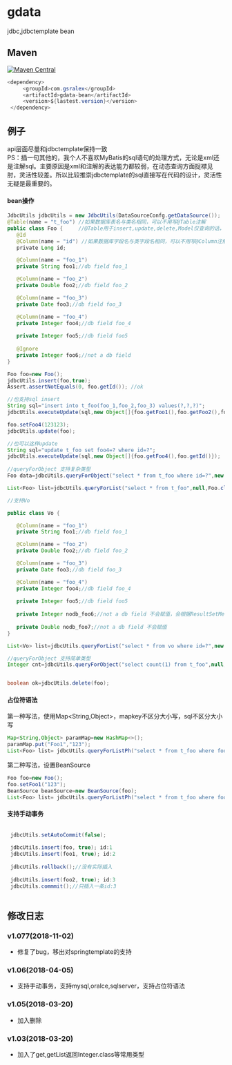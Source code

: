# gdata
jdbc,jdbctemplate bean

  
Maven
--------
[![Maven Central](https://img.shields.io/maven-metadata/v/http/central.maven.org/maven2/com/gsralex/gdata-bean/maven-metadata.xml.svg)](http://mvnrepository.com/artifact/com.gsralex/gdata-bean)

 ``` java
 <dependency>
      <groupId>com.gsralex</groupId>
      <artifactId>gdata-bean</artifactId>
      <version>${lastest.version}</version>
  </dependency>
```

例子
--------
api层面尽量和jdbctemplate保持一致  
PS：插一句其他的，我个人不喜欢MyBatis的sql语句的处理方式，无论是xml还是注解sql。主要原因是xml和注解的表达能力都较弱，在动态查询方面捉襟见肘，灵活性较差。所以比较推崇jdbctemplate的sql直接写在代码的设计，灵活性无疑是最重要的。


#### bean操作

 ``` java
 JdbcUtils jdbcUtils = new JdbcUtils(DataSourceConfg.getDataSource());
 @Table(name = "t_foo") //如果数据库表名与类名相同，可以不用写@Table注解 
 public class Foo {     //@Table用于insert,update,delete,Model仅查询的话，不用写@Table，因为在sql语句已经写了表名
    @Id
    @Column(name = "id") //如果数据库字段名与类字段名相同，可以不用写@Column注解
    private Long id;

    @Column(name = "foo_1")
    private String foo1;//db field foo_1

    @Column(name = "foo_2")
    private Double foo2;//db field foo_2

    @Column(name = "foo_3")
    private Date foo3;//db field foo_3

    @Column(name = "foo_4")
    private Integer foo4;//db field foo_4
   
    private Integer foo5;//db field foo5
	
    @Ignore
    private Integer foo6;//not a db field
}
 
Foo foo=new Foo();
jdbcUtils.insert(foo,true);
Assert.assertNotEquals(0, foo.getId()); //ok

//也支持sql insert
String sql="insert into t_foo(foo_1,foo_2,foo_3) values(?,?,?)";
jdbcUtils.executeUpdate(sql,new Object[]{foo.getFoo1(),foo.getFoo2(),foo.getFoo3());

foo.setFoo4(123123);
jdbcUtils.update(foo);

//也可以这样update
String sql="update t_foo set foo4=? where id=?";
jdbcUtils.executeUpdate(sql,new Object[]{foo.getFoo4(),foo.getId()});
  
//queryForObject 支持复杂类型
Foo data=jdbcUtils.queryForObject("select * from t_foo where id=?",new Object[]{1},Foo.class); 

List<Foo> list=jdbcUtils.queryForList("select * from t_foo",null,Foo.class);

//支持Vo

public class Vo {

    @Column(name = "foo_1")
    private String foo1;//db field foo_1

    @Column(name = "foo_2")
    private Double foo2;//db field foo_2

    @Column(name = "foo_3")
    private Date foo3;//db field foo_3

    @Column(name = "foo_4")
    private Integer foo4;//db field foo_4
   
    private Integer foo5;//db field foo5
	
    private Integer nodb_foo6;//not a db field 不会赋值，会根据ResultSetMetaData来判断返回sql是否存在来赋值
    
    private Double nodb_foo7;//not a db field 不会赋值
}

List<Vo> list=jdbcUtils.queryForList("select * from vo where id=?",new Object[]{1},Vo.class);

//queryForObject 支持简单类型
Integer cnt=jdbcUtils.queryForObject("select count(1) from t_foo",null,Integer.class); 


boolean ok=jdbcUtils.delete(foo);


 ```
 
 
 
 
 
#### 占位符语法
 
 第一种写法，使用Map<String,Object>，mapkey不区分大小写，sql不区分大小写
 ``` java
 Map<String,Object> paramMap=new HashMap<>();
 paramMap.put("Foo1","123");
 List<Foo> list= jdbcUtils.queryForListPh("select * from t_foo where foo_1=:foo1",paramMap,Foo.class);
 ```
 第二种写法，设置BeanSource
 ``` java
 Foo foo=new Foo();
 foo.setFoo1("123");
 BeanSource beanSource=new BeanSource(foo);
 List<Foo> list= jdbcUtils.queryForListPh("select * from t_foo where foo_1=:foo1",beanSource,Foo.class);
```
 
 
 
 
#### 支持手动事务

 ``` java

  jdbcUtils.setAutoCommit(false);
  
  jdbcUtils.insert(foo, true); id:1
  jdbcUtils.insert(foo1, true); id:2
  
  jdbcUtils.rollback();//没有实际插入
  
  jdbcUtils.insert(foo2, true); id:3
  jdbcUtils.commmit();//只插入一条id:3
  
```

修改日志
--------
### v1.077(2018-11-02)
- 修复了bug，移出对springtemplate的支持  
### v1.06(2018-04-05)
- 支持手动事务，支持mysql,oralce,sqlserver，支持占位符语法
### v1.05(2018-03-20)
- 加入删除
### v1.03(2018-03-20)
- 加入了get,getList返回Integer.class等常用类型




